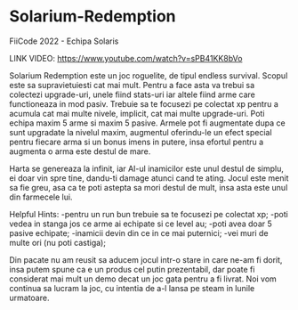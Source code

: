 # Solarium-Redemption
FiiCode 2022 - Echipa Solaris

LINK VIDEO: https://www.youtube.com/watch?v=sPB41KK8bVo

Solarium Redemption este un joc roguelite, de tipul endless survival. Scopul este sa supravietuiesti cat mai mult. Pentru a face asta va trebui sa colectezi
upgrade-uri, unele fiind stats-uri iar altele fiind arme care functioneaza in mod pasiv. Trebuie sa te focusezi pe colectat xp pentru a acumula cat mai multe
nivele, implicit, cat mai multe upgrade-uri.
Poti echipa maxim 5 arme si maxim 5 pasive. Armele pot fi augmentate dupa ce sunt upgradate la nivelul maxim, augmentul oferindu-le un efect special pentru fiecare
arma si un bonus imens in putere, insa efortul pentru a augmenta o arma este destul de mare.

Harta se genereaza la infinit, iar AI-ul inamicilor este unul destul de simplu, ei doar vin spre tine, dandu-ti damage atunci cand te ating.
Jocul este menit sa fie greu, asa ca te poti astepta sa mori destul de mult, insa asta este unul din farmecele lui.

Helpful Hints:
   -pentru un run bun trebuie sa te focusezi pe colectat xp;
   -poti vedea in stanga jos ce arme ai echipate si ce level au;
   -poti avea doar 5 pasive echipate;
   -inamicii devin din ce in ce mai puternici;
   -vei muri de multe ori (nu poti castiga);

Din pacate nu am reusit sa aducem jocul intr-o stare in care ne-am fi dorit, insa putem spune ca e un produs cel putin prezentabil, dar poate fi considerat mai mult
un demo decat un joc gata pentru a fi livrat. Noi vom continua sa lucram la joc, cu intentia de a-l lansa pe steam in lunile urmatoare.
